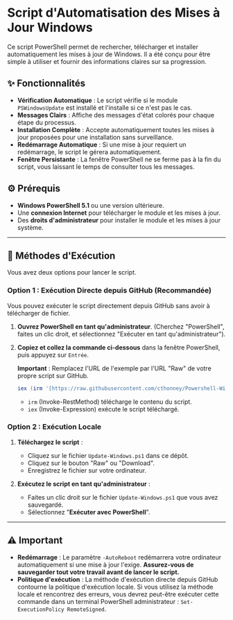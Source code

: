 # Script d'Automatisation des Mises à Jour Windows

Ce script PowerShell permet de rechercher, télécharger et installer automatiquement les mises à jour de Windows. Il a été conçu pour être simple à utiliser et fournir des informations claires sur sa progression.

## ✨ Fonctionnalités

-   **Vérification Automatique** : Le script vérifie si le module `PSWindowsUpdate` est installé et l'installe si ce n'est pas le cas.
-   **Messages Clairs** : Affiche des messages d'état colorés pour chaque étape du processus.
-   **Installation Complète** : Accepte automatiquement toutes les mises à jour proposées pour une installation sans surveillance.
-   **Redémarrage Automatique** : Si une mise à jour requiert un redémarrage, le script le gérera automatiquement.
-   **Fenêtre Persistante** : La fenêtre PowerShell ne se ferme pas à la fin du script, vous laissant le temps de consulter tous les messages.

## ⚙️ Prérequis

-   **Windows PowerShell 5.1** ou une version ultérieure.
-   Une **connexion Internet** pour télécharger le module et les mises à jour.
-   Des **droits d'administrateur** pour installer le module et les mises à jour système.

---

## 🚀 Méthodes d'Exécution

Vous avez deux options pour lancer le script.

### Option 1 : Exécution Directe depuis GitHub (Recommandée)

Vous pouvez exécuter le script directement depuis GitHub sans avoir à télécharger de fichier.

1.  **Ouvrez PowerShell en tant qu'administrateur**. (Cherchez "PowerShell", faites un clic droit, et sélectionnez "Exécuter en tant qu'administrateur").

2.  **Copiez et collez la commande ci-dessous** dans la fenêtre PowerShell, puis appuyez sur `Entrée`.

    **Important** : Remplacez l'URL de l'exemple par l'URL "Raw" de votre propre script sur GitHub.

    ```powershell
    iex (irm '[https://raw.githubusercontent.com/cthonney/Powershell-WindowsUpdate/refs/heads/master/Update-Windows.ps1](https://raw.githubusercontent.com/cthonney/Powershell-WindowsUpdate/refs/heads/master/Update-Windows.ps1)')
    ```

    * `irm` (Invoke-RestMethod) télécharge le contenu du script.
    * `iex` (Invoke-Expression) exécute le script téléchargé.

### Option 2 : Exécution Locale

1.  **Téléchargez le script** :
    -   Cliquez sur le fichier `Update-Windows.ps1` dans ce dépôt.
    -   Cliquez sur le bouton "Raw" ou "Download".
    -   Enregistrez le fichier sur votre ordinateur.

2.  **Exécutez le script en tant qu'administrateur** :
    -   Faites un clic droit sur le fichier `Update-Windows.ps1` que vous avez sauvegardé.
    -   Sélectionnez "**Exécuter avec PowerShell**".

---

## ⚠️ Important

-   **Redémarrage** : Le paramètre `-AutoReboot` redémarrera votre ordinateur automatiquement si une mise à jour l'exige. **Assurez-vous de sauvegarder tout votre travail avant de lancer le script.**
-   **Politique d'exécution** : La méthode d'exécution directe depuis GitHub contourne la politique d'exécution locale. Si vous utilisez la méthode locale et rencontrez des erreurs, vous devrez peut-être exécuter cette commande dans un terminal PowerShell administrateur : `Set-ExecutionPolicy RemoteSigned`.
